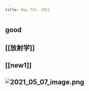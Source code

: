 ```yaml
---
title: May 7th, 2021
---
```


## good
## [[放射学]]
## [[new1]]
##
## ![2021_05_07_image.png](https://cdn.logseq.com/%2F6a2f1cb6-e6bd-4acc-ac49-a47cd54bcacdbdf4e79d-10d7-426a-8a77-7144779e7bd02021_05_07_image.png?Expires=4773958039&Signature=IeGbMspWtqZ8HImCUkimQYnrkZmKoCOpvNVfJaCSuf41S6WlZlhi2DARPPuxNA6ix-lDaOYvrKi7LoZA6mRyPtNEVVHYeh-2d7-kuK6KpkGo-ADFPLTfS3SBnWGzSTGh5jpinjSLAmd9e0AFQnQlo03H4ps1C-sLaIB59HWbUWfMiFbtiKfRyGGcWY5OHplNSQK-uutrzj0HLEXRIN4nB3cJIckDyaPTnobzaQ6c9kCq0KOlc6GWFiRGq6ayulYmFPlvuDnIQNOv5gcj0bg~G~s4Z84Lsj~ptycHqU~~wiHruj7iBI3LdA9epcbiofXyLTSugfI0TzJfImf2w8SdVQ__&Key-Pair-Id=APKAJE5CCD6X7MP6PTEA)
##
##
